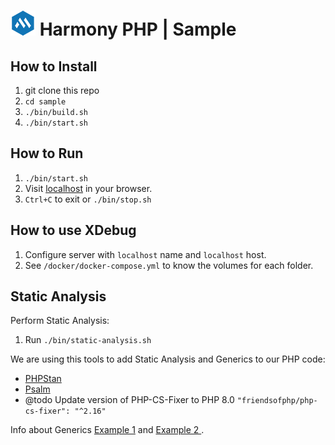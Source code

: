 # ![Mobile Jazz Badge](https://raw.githubusercontent.com/mobilejazz/metadata/master/images/icons/mj-40x40.png) Harmony PHP | Sample

## How to Install

1. git clone this repo
1. `cd sample`
1. `./bin/build.sh`
1. `./bin/start.sh`

## How to Run

1. `./bin/start.sh`
1. Visit [localhost](http://localhost/) in your browser.
1. `Ctrl+C` to exit or `./bin/stop.sh`

## How to use XDebug

1. Configure server with `localhost` name and `localhost` host.
1. See `/docker/docker-compose.yml` to know the volumes for each folder.

## Static Analysis

Perform Static Analysis:

1. Run `./bin/static-analysis.sh`

We are using this tools to add Static Analysis and Generics to our PHP code:

-   [PHPStan](https://phpstan.org/)
-   [Psalm](https://psalm.dev/docs/)
-   @todo Update version of PHP-CS-Fixer to PHP 8.0 `"friendsofphp/php-cs-fixer": "^2.16"`

Info about Generics [Example 1](https://www.daveliddament.co.uk/articles/php-generics-today-almost/) and [Example 2
](https://medium.com/vimeo-engineering-blog/uncovering-php-bugs-with-template-a4ca46eb9aeb).
